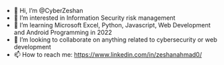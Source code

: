 - 👋 Hi, I’m @CyberZeshan
- 👀 I’m interested in Information Security risk management
- 🌱 I’m learning Microsoft Excel, Python, Javascript, Web Development and Android Programming in 2022
- 💞️ I’m looking to collaborate on anything related to cybersecurity or web development
- 📫 How to reach me: https://www.linkedin.com/in/zeshanahmad0/

<!---
CyberZeshan/CyberZeshan is a ✨ special ✨ repository because its `README.md` (this file) appears on your GitHub profile.
You can click the Preview link to take a look at your changes.
--->
